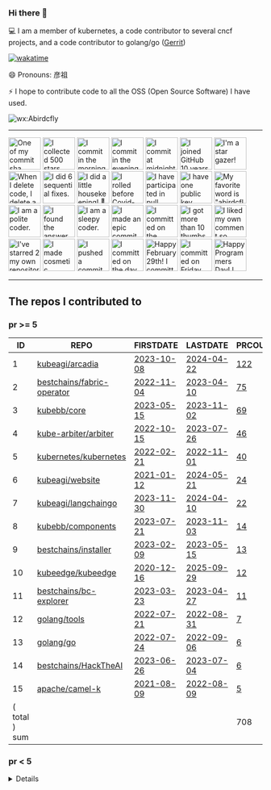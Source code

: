 <!--
**Abirdcfly/Abirdcfly** is a ✨ _special_ ✨ repository because its `README.md` (this file) appears on your GitHub profile.

Here are some ideas to get you started:

- 🔭 I’m currently working on ...
- 🌱 I’m currently learning ...
- 👯 I’m looking to collaborate on ...
- 🤔 I’m looking for help with ...
- 💬 Ask me about ...
- 📫 How to reach me: ...
- 😄 Pronouns: ...
- ⚡ Fun fact: ...
-->
### Hi there 👋

💻 I am a member of kubernetes, a code contributor to several cncf projects, and a code contributor to golang/go ([Gerrit](https://go-review.googlesource.com/dashboard/56538))

[![wakatime](https://wakatime.com/badge/user/6730e81c-ff31-4e87-acd9-9bd97b533dc1.svg)](https://wakatime.com/badge/user/6730e81c-ff31-4e87-acd9-9bd97b533dc1.svg)


😄 Pronouns: 彦祖

⚡ I hope to contribute code to all the OSS (Open Source Software) I have used.

![wx:Abirdcfly](https://github.com/Abirdcfly/Abirdcfly/assets/5100555/7e625ee5-9797-4e94-8b72-d6e0c6342a15)


---

<!-- my-badges start -->
<a href="my-badges/ab-commit.md"><img src="https://my-badges.github.io/my-badges/ab-commit.png" alt="One of my commit sha starts with &quot;ab&quot;." title="One of my commit sha starts with &quot;ab&quot;." width="64"></a>
<a href="my-badges/stars-500.md"><img src="https://my-badges.github.io/my-badges/stars-500.png" alt="I collected 500 stars." title="I collected 500 stars." width="64"></a>
<a href="my-badges/morning-commits.md"><img src="https://my-badges.github.io/my-badges/morning-commits.png" alt="I commit in the morning." title="I commit in the morning." width="64"></a>
<a href="my-badges/evening-commits.md"><img src="https://my-badges.github.io/my-badges/evening-commits.png" alt="I commit in the evening." title="I commit in the evening." width="64"></a>
<a href="my-badges/midnight-commits.md"><img src="https://my-badges.github.io/my-badges/midnight-commits.png" alt="I commit at midnight." title="I commit at midnight." width="64"></a>
<a href="my-badges/github-anniversary-10.md"><img src="https://my-badges.github.io/my-badges/github-anniversary-10.png" alt="I joined GitHub 10 years ago." title="I joined GitHub 10 years ago." width="64"></a>
<a href="my-badges/star-gazer.md"><img src="https://my-badges.github.io/my-badges/star-gazer.png" alt="I&apos;m a star gazer!" title="I&apos;m a star gazer!" width="64"></a>
<a href="my-badges/mass-delete-commit-10k.md"><img src="https://my-badges.github.io/my-badges/mass-delete-commit-10k.png" alt="When I delete code, I delete a lot." title="When I delete code, I delete a lot." width="64"></a>
<a href="my-badges/fix-6.md"><img src="https://my-badges.github.io/my-badges/fix-6.png" alt="I did 6 sequential fixes." title="I did 6 sequential fixes." width="64"></a>
<a href="my-badges/chore-commit.md"><img src="https://my-badges.github.io/my-badges/chore-commit.png" alt="I did a little housekeeping! 🧹" title="I did a little housekeeping! 🧹" width="64"></a>
<a href="my-badges/covid-19.md"><img src="https://my-badges.github.io/my-badges/covid-19.png" alt="I rolled before Covid-19: Survivor of the Great TP Shortage" title="I rolled before Covid-19: Survivor of the Great TP Shortage" width="64"></a>
<a href="my-badges/pr-collaboration-20.md"><img src="https://my-badges.github.io/my-badges/pr-collaboration-20.png" alt="I have participated in pull requests with 20 or more people" title="I have participated in pull requests with 20 or more people" width="64"></a>
<a href="my-badges/public-keys-1.md"><img src="https://my-badges.github.io/my-badges/public-keys-1.png" alt="I have one public key" title="I have one public key" width="64"></a>
<a href="my-badges/favorite-word.md"><img src="https://my-badges.github.io/my-badges/favorite-word.png" alt="My favorite word is &quot;abirdcfly&quot;." title="My favorite word is &quot;abirdcfly&quot;." width="64"></a>
<a href="my-badges/polite-coder.md"><img src="https://my-badges.github.io/my-badges/polite-coder.png" alt="I am a polite coder." title="I am a polite coder." width="64"></a>
<a href="my-badges/the-ultimate-question.md"><img src="https://my-badges.github.io/my-badges/the-ultimate-question.png" alt="I found the answer to the ultimate question of life, the universe, and everything!" title="I found the answer to the ultimate question of life, the universe, and everything!" width="64"></a>
<a href="my-badges/sleepy-coder.md"><img src="https://my-badges.github.io/my-badges/sleepy-coder.png" alt="I am a sleepy coder." title="I am a sleepy coder." width="64"></a>
<a href="my-badges/epic-commit.md"><img src="https://my-badges.github.io/my-badges/epic-commit.png" alt="I made an epic commit with a message over 500 chars." title="I made an epic commit with a message over 500 chars." width="64"></a>
<a href="my-badges/spooky-commit.md"><img src="https://my-badges.github.io/my-badges/spooky-commit.png" alt="I committed on the Halloween! Boo!" title="I committed on the Halloween! Boo!" width="64"></a>
<a href="my-badges/thumbs-up-10.md"><img src="https://my-badges.github.io/my-badges/thumbs-up-10.png" alt="I got more than 10 thumbs up." title="I got more than 10 thumbs up." width="64"></a>
<a href="my-badges/self-upvote.md"><img src="https://my-badges.github.io/my-badges/self-upvote.png" alt="I liked my own comment so much that I upvoted it." title="I liked my own comment so much that I upvoted it." width="64"></a>
<a href="my-badges/self-star.md"><img src="https://my-badges.github.io/my-badges/self-star.png" alt="I&apos;ve starred 2 my own repositories." title="I&apos;ve starred 2 my own repositories." width="64"></a>
<a href="my-badges/cosmetic-commit.md"><img src="https://my-badges.github.io/my-badges/cosmetic-commit.png" alt="I made cosmetic commit." title="I made cosmetic commit." width="64"></a>
<a href="my-badges/dead-commit.md"><img src="https://my-badges.github.io/my-badges/dead-commit.png" alt="I pushed a commit with &quot;dead&quot; once." title="I pushed a commit with &quot;dead&quot; once." width="64"></a>
<a href="my-badges/delorean.md"><img src="https://my-badges.github.io/my-badges/delorean.png" alt="I committed on the day Doctor Emmett Brown invented the flux capacitor!" title="I committed on the day Doctor Emmett Brown invented the flux capacitor!" width="64"></a>
<a href="my-badges/leap-day.md"><img src="https://my-badges.github.io/my-badges/leap-day.png" alt="Happy February 29th! I committed on a Leap Day!" title="Happy February 29th! I committed on a Leap Day!" width="64"></a>
<a href="my-badges/friday-13.md"><img src="https://my-badges.github.io/my-badges/friday-13.png" alt="I committed on Friday the 13th, One… By One…" title="I committed on Friday the 13th, One… By One…" width="64"></a>
<a href="my-badges/programmers-day.md"><img src="https://my-badges.github.io/my-badges/programmers-day.png" alt="Happy Programmers Day! I committed on a 256 Day of Year!" title="Happy Programmers Day! I committed on a 256 Day of Year!" width="64"></a>
<!-- my-badges end -->

---

<!--START_SECTION:my_github-->
## The repos I contributed to


### pr >= 5

|      ID       |                                    REPO                                     |                                 FIRSTDATE                                 |                               LASTDATE                               |                                        PRCOUNT                                         |
|---------------|-----------------------------------------------------------------------------|---------------------------------------------------------------------------|----------------------------------------------------------------------|----------------------------------------------------------------------------------------|
|             1 | [kubeagi/arcadia](https://github.com/kubeagi/arcadia)                       | [2023-10-08](https://github.com/kubeagi/arcadia/pull/102)                 | [2024-04-22](https://github.com/kubeagi/arcadia/pull/1018)           | [122](https://github.com/kubeagi/arcadia/pulls?q=is%3Apr+author%3AAbirdcfly)           |
|             2 | [bestchains/fabric-operator](https://github.com/bestchains/fabric-operator) | [2022-11-04](https://github.com/hyperledger-labs/fabric-operator/pull/68) | [2023-04-10](https://github.com/bestchains/fabric-operator/pull/236) | [75](https://github.com/bestchains/fabric-operator/pulls?q=is%3Apr+author%3AAbirdcfly) |
|             3 | [kubebb/core](https://github.com/kubebb/core)                               | [2023-05-15](https://github.com/kubebb/core/pull/2)                       | [2023-11-02](https://github.com/kubebb/core/pull/392)                | [69](https://github.com/kubebb/core/pulls?q=is%3Apr+author%3AAbirdcfly)                |
|             4 | [kube-arbiter/arbiter](https://github.com/kube-arbiter/arbiter)             | [2022-10-15](https://github.com/kube-arbiter/arbiter/pull/6)              | [2023-07-26](https://github.com/kube-arbiter/arbiter/pull/160)       | [46](https://github.com/kube-arbiter/arbiter/pulls?q=is%3Apr+author%3AAbirdcfly)       |
|             5 | [kubernetes/kubernetes](https://github.com/kubernetes/kubernetes)           | [2022-02-21](https://github.com/kubernetes/kubernetes/pull/108239)        | [2022-11-01](https://github.com/kubernetes/kubernetes/pull/113505)   | [40](https://github.com/kubernetes/kubernetes/pulls?q=is%3Apr+author%3AAbirdcfly)      |
|             6 | [kubeagi/website](https://github.com/kubeagi/website)                       | [2021-01-12](https://github.com/kubernetes/website/pull/26060)            | [2024-05-21](https://github.com/kubeagi/website/pull/17)             | [24](https://github.com/kubeagi/website/pulls?q=is%3Apr+author%3AAbirdcfly)            |
|             7 | [kubeagi/langchaingo](https://github.com/kubeagi/langchaingo)               | [2023-11-30](https://github.com/tmc/langchaingo/pull/377)                 | [2024-04-10](https://github.com/kubeagi/langchaingo/pull/12)         | [22](https://github.com/kubeagi/langchaingo/pulls?q=is%3Apr+author%3AAbirdcfly)        |
|             8 | [kubebb/components](https://github.com/kubebb/components)                   | [2023-07-21](https://github.com/kubebb/components/pull/64)                | [2023-11-03](https://github.com/kubebb/components/pull/151)          | [14](https://github.com/kubebb/components/pulls?q=is%3Apr+author%3AAbirdcfly)          |
|             9 | [bestchains/installer](https://github.com/bestchains/installer)             | [2023-02-09](https://github.com/bestchains/installer/pull/12)             | [2023-05-15](https://github.com/bestchains/installer/pull/74)        | [13](https://github.com/bestchains/installer/pulls?q=is%3Apr+author%3AAbirdcfly)       |
|            10 | [kubeedge/kubeedge](https://github.com/kubeedge/kubeedge)                   | [2020-12-16](https://github.com/kubeedge/kubeedge/pull/2437)              | [2025-09-29](https://github.com/kubeedge/kubeedge/pull/6474)         | [12](https://github.com/kubeedge/kubeedge/pulls?q=is%3Apr+author%3AAbirdcfly)          |
|            11 | [bestchains/bc-explorer](https://github.com/bestchains/bc-explorer)         | [2023-03-23](https://github.com/bestchains/bc-explorer/pull/16)           | [2023-04-27](https://github.com/bestchains/bc-explorer/pull/47)      | [11](https://github.com/bestchains/bc-explorer/pulls?q=is%3Apr+author%3AAbirdcfly)     |
|            12 | [golang/tools](https://github.com/golang/tools)                             | [2022-07-21](https://github.com/golang/tools/pull/388)                    | [2022-08-31](https://github.com/golang/tools/pull/394)               | [7](https://github.com/golang/tools/pulls?q=is%3Apr+author%3AAbirdcfly)                |
|            13 | [golang/go](https://github.com/golang/go)                                   | [2022-07-24](https://github.com/golang/go/pull/54026)                     | [2022-09-06](https://github.com/golang/go/pull/54888)                | [6](https://github.com/golang/go/pulls?q=is%3Apr+author%3AAbirdcfly)                   |
|            14 | [bestchains/HackTheAI](https://github.com/bestchains/HackTheAI)             | [2023-06-26](https://github.com/bestchains/HackTheAI/pull/23)             | [2023-07-04](https://github.com/bestchains/HackTheAI/pull/41)        | [6](https://github.com/bestchains/HackTheAI/pulls?q=is%3Apr+author%3AAbirdcfly)        |
|            15 | [apache/camel-k](https://github.com/apache/camel-k)                         | [2021-08-09](https://github.com/apache/camel-k/pull/2559)                 | [2022-08-09](https://github.com/apache/camel-k/pull/3526)            | [5](https://github.com/apache/camel-k/pulls?q=is%3Apr+author%3AAbirdcfly)              |
| ( total ) sum |                                                                             |                                                                           |                                                                      |                                                                                    708 |



### pr < 5


<details>

|      ID      |                                                        REPO                                                         |                                        FIRSTDATE                                         |                                         LASTDATE                                         |                                                  PRCOUNT                                                  |
|--------------|---------------------------------------------------------------------------------------------------------------------|------------------------------------------------------------------------------------------|------------------------------------------------------------------------------------------|-----------------------------------------------------------------------------------------------------------|
|           16 | [ignite/cli](https://github.com/ignite/cli)                                                                         | [2022-08-21](https://github.com/cli/cli/pull/6112)                                       | [2023-04-25](https://github.com/ignite/cli/pull/3487)                                    | [4](https://github.com/ignite/cli/pulls?q=is%3Apr+author%3AAbirdcfly)                                     |
|           17 | [ray-project/kuberay](https://github.com/ray-project/kuberay)                                                       | [2024-09-26](https://github.com/ray-project/kuberay/pull/2399)                           | [2025-01-22](https://github.com/ray-project/kuberay/pull/2802)                           | [4](https://github.com/ray-project/kuberay/pulls?q=is%3Apr+author%3AAbirdcfly)                            |
|           18 | [etcd-io/etcd](https://github.com/etcd-io/etcd)                                                                     | [2021-09-17](https://github.com/etcd-io/etcd/pull/13356)                                 | [2022-08-30](https://github.com/etcd-io/etcd/pull/14405)                                 | [4](https://github.com/etcd-io/etcd/pulls?q=is%3Apr+author%3AAbirdcfly)                                   |
|           19 | [onsi/ginkgo](https://github.com/onsi/ginkgo)                                                                       | [2022-08-30](https://github.com/onsi/ginkgo/pull/1028)                                   | [2022-09-19](https://github.com/onsi/ginkgo/pull/1040)                                   | [4](https://github.com/onsi/ginkgo/pulls?q=is%3Apr+author%3AAbirdcfly)                                    |
|           20 | [kubernetes-retired/hierarchical-namespaces](https://github.com/kubernetes-retired/hierarchical-namespaces)         | [2021-08-16](https://github.com/kubernetes-retired/hierarchical-namespaces/pull/69)      | [2021-08-17](https://github.com/kubernetes-retired/hierarchical-namespaces/pull/72)      | [4](https://github.com/kubernetes-retired/hierarchical-namespaces/pulls?q=is%3Apr+author%3AAbirdcfly)     |
|           21 | [kubernetes-sigs/kueue](https://github.com/kubernetes-sigs/kueue)                                                   | [2025-01-16](https://github.com/kubernetes-sigs/kueue/pull/3980)                         | [2025-01-22](https://github.com/kubernetes-sigs/kueue/pull/4036)                         | [4](https://github.com/kubernetes-sigs/kueue/pulls?q=is%3Apr+author%3AAbirdcfly)                          |
|           22 | [istio/istio](https://github.com/istio/istio)                                                                       | [2022-08-30](https://github.com/istio/istio/pull/40706)                                  | [2023-08-09](https://github.com/istio/istio/pull/46406)                                  | [3](https://github.com/istio/istio/pulls?q=is%3Apr+author%3AAbirdcfly)                                    |
|           23 | [vllm-project/vllm](https://github.com/vllm-project/vllm)                                                           | [2025-05-29](https://github.com/vllm-project/vllm/pull/18878)                            | [2025-07-30](https://github.com/vllm-project/vllm/pull/21925)                            | [3](https://github.com/vllm-project/vllm/pulls?q=is%3Apr+author%3AAbirdcfly)                              |
|           24 | [golangci/golangci-lint](https://github.com/golangci/golangci-lint)                                                 | [2022-09-05](https://github.com/golangci/golangci-lint/pull/3192)                        | [2023-09-25](https://github.com/golangci/golangci-lint/pull/4104)                        | [3](https://github.com/golangci/golangci-lint/pulls?q=is%3Apr+author%3AAbirdcfly)                         |
|           25 | [ethereum/go-ethereum](https://github.com/ethereum/go-ethereum)                                                     | [2022-07-21](https://github.com/ethereum/go-ethereum/pull/25365)                         | [2024-04-15](https://github.com/ethereum/go-ethereum/pull/29531)                         | [3](https://github.com/ethereum/go-ethereum/pulls?q=is%3Apr+author%3AAbirdcfly)                           |
|           26 | [bestchains/bc-cli](https://github.com/bestchains/bc-cli)                                                           | [2023-05-05](https://github.com/bestchains/bc-cli/pull/15)                               | [2023-06-25](https://github.com/bestchains/bc-cli/pull/48)                               | [3](https://github.com/bestchains/bc-cli/pulls?q=is%3Apr+author%3AAbirdcfly)                              |
|           27 | [kubernetes/test-infra](https://github.com/kubernetes/test-infra)                                                   | [2022-04-22](https://github.com/kubernetes/test-infra/pull/26065)                        | [2022-08-05](https://github.com/kubernetes/test-infra/pull/27050)                        | [3](https://github.com/kubernetes/test-infra/pulls?q=is%3Apr+author%3AAbirdcfly)                          |
|           28 | [kubeedge/edgemesh](https://github.com/kubeedge/edgemesh)                                                           | [2025-10-10](https://github.com/kubeedge/edgemesh/pull/579)                              | [2025-10-11](https://github.com/kubeedge/edgemesh/pull/580)                              | [3](https://github.com/kubeedge/edgemesh/pulls?q=is%3Apr+author%3AAbirdcfly)                              |
|           29 | [kube-arbiter/arbiter-plugins](https://github.com/kube-arbiter/arbiter-plugins)                                     | [2022-10-20](https://github.com/kube-arbiter/arbiter-plugins/pull/5)                     | [2022-10-21](https://github.com/kube-arbiter/arbiter-plugins/pull/20)                    | [3](https://github.com/kube-arbiter/arbiter-plugins/pulls?q=is%3Apr+author%3AAbirdcfly)                   |
|           30 | [hyperledger/fabric](https://github.com/hyperledger/fabric)                                                         | [2022-08-08](https://github.com/hyperledger/fabric/pull/3574)                            | [2022-11-15](https://github.com/hyperledger/fabric/pull/3785)                            | [3](https://github.com/hyperledger/fabric/pulls?q=is%3Apr+author%3AAbirdcfly)                             |
|           31 | [tektoncd/operator](https://github.com/tektoncd/operator)                                                           | [2021-09-16](https://github.com/knative/operator/pull/781)                               | [2023-02-21](https://github.com/tektoncd/operator/pull/1336)                             | [2](https://github.com/tektoncd/operator/pulls?q=is%3Apr+author%3AAbirdcfly)                              |
|           32 | [LMCache/LMCache](https://github.com/LMCache/LMCache)                                                               | [2025-07-10](https://github.com/LMCache/LMCache/pull/1011)                               | [2025-07-20](https://github.com/LMCache/LMCache/pull/1104)                               | [2](https://github.com/LMCache/LMCache/pulls?q=is%3Apr+author%3AAbirdcfly)                                |
|           33 | [bfenetworks/bfe](https://github.com/bfenetworks/bfe)                                                               | [2022-08-10](https://github.com/bfenetworks/bfe/pull/1068)                               | [2022-08-15](https://github.com/bfenetworks/bfe/pull/1069)                               | [2](https://github.com/bfenetworks/bfe/pulls?q=is%3Apr+author%3AAbirdcfly)                                |
|           34 | [rook/rook](https://github.com/rook/rook)                                                                           | [2022-07-21](https://github.com/rook/rook/pull/10618)                                    | [2022-08-30](https://github.com/rook/rook/pull/10827)                                    | [2](https://github.com/rook/rook/pulls?q=is%3Apr+author%3AAbirdcfly)                                      |
|           35 | [golang/exp](https://github.com/golang/exp)                                                                         | [2022-07-21](https://github.com/golang/exp/pull/41)                                      | [2022-07-21](https://github.com/golang/exp/pull/41)                                      | [2](https://github.com/golang/exp/pulls?q=is%3Apr+author%3AAbirdcfly)                                     |
|           36 | [aws/amazon-ecs-agent](https://github.com/aws/amazon-ecs-agent)                                                     | [2022-08-10](https://github.com/aws/amazon-ecs-agent/pull/3334)                          | [2022-08-31](https://github.com/aws/amazon-ecs-agent/pull/3372)                          | [2](https://github.com/aws/amazon-ecs-agent/pulls?q=is%3Apr+author%3AAbirdcfly)                           |
|           37 | [golang/crypto](https://github.com/golang/crypto)                                                                   | [2022-07-21](https://github.com/golang/crypto/pull/226)                                  | [2022-07-21](https://github.com/golang/crypto/pull/226)                                  | [2](https://github.com/golang/crypto/pulls?q=is%3Apr+author%3AAbirdcfly)                                  |
|           38 | [istio/community](https://github.com/istio/community)                                                               | [2022-04-01](https://github.com/kubernetes/community/pull/6583)                          | [2023-08-10](https://github.com/istio/community/pull/1175)                               | [2](https://github.com/istio/community/pulls?q=is%3Apr+author%3AAbirdcfly)                                |
|           39 | [kyma-project/kyma](https://github.com/kyma-project/kyma)                                                           | [2022-08-09](https://github.com/kyma-project/kyma/pull/15061)                            | [2022-10-05](https://github.com/kyma-project/kyma/pull/15714)                            | [2](https://github.com/kyma-project/kyma/pulls?q=is%3Apr+author%3AAbirdcfly)                              |
|           40 | [ericzhang-cn/kindle-open-books](https://github.com/ericzhang-cn/kindle-open-books)                                 | [2014-09-03](https://github.com/ericzhang-cn/kindle-open-books/pull/14)                  | [2014-09-03](https://github.com/ericzhang-cn/kindle-open-books/pull/14)                  | [2](https://github.com/ericzhang-cn/kindle-open-books/pulls?q=is%3Apr+author%3AAbirdcfly)                 |
|           41 | [argoproj/argo-cd](https://github.com/argoproj/argo-cd)                                                             | [2022-08-30](https://github.com/argoproj/argo-cd/pull/10479)                             | [2023-06-02](https://github.com/argoproj/argo-cd/pull/13887)                             | [2](https://github.com/argoproj/argo-cd/pulls?q=is%3Apr+author%3AAbirdcfly)                               |
|           42 | [bestchains/bc-saas](https://github.com/bestchains/bc-saas)                                                         | [2023-04-23](https://github.com/bestchains/bc-saas/pull/12)                              | [2023-04-24](https://github.com/bestchains/bc-saas/pull/17)                              | [2](https://github.com/bestchains/bc-saas/pulls?q=is%3Apr+author%3AAbirdcfly)                             |
|           43 | [tektoncd/pipeline](https://github.com/tektoncd/pipeline)                                                           | [2022-08-10](https://github.com/banzaicloud/pipeline/pull/3627)                          | [2023-02-13](https://github.com/tektoncd/pipeline/pull/6151)                             | [2](https://github.com/tektoncd/pipeline/pulls?q=is%3Apr+author%3AAbirdcfly)                              |
|           44 | [coredns/coredns](https://github.com/coredns/coredns)                                                               | [2022-07-21](https://github.com/coredns/coredns/pull/5529)                               | [2022-08-30](https://github.com/coredns/coredns/pull/5592)                               | [2](https://github.com/coredns/coredns/pulls?q=is%3Apr+author%3AAbirdcfly)                                |
|           45 | [tinode/chat](https://github.com/tinode/chat)                                                                       | [2022-08-08](https://github.com/tinode/chat/pull/781)                                    | [2022-08-08](https://github.com/tinode/chat/pull/781)                                    | [2](https://github.com/tinode/chat/pulls?q=is%3Apr+author%3AAbirdcfly)                                    |
|           46 | [prometheus/prometheus](https://github.com/prometheus/prometheus)                                                   | [2022-07-20](https://github.com/prometheus/prometheus/pull/11040)                        | [2022-08-27](https://github.com/prometheus/prometheus/pull/11225)                        | [2](https://github.com/prometheus/prometheus/pulls?q=is%3Apr+author%3AAbirdcfly)                          |
|           47 | [containerd/containerd](https://github.com/containerd/containerd)                                                   | [2022-08-29](https://github.com/containerd/containerd/pull/7338)                         | [2022-08-29](https://github.com/containerd/containerd/pull/7338)                         | [1](https://github.com/containerd/containerd/pulls?q=is%3Apr+author%3AAbirdcfly)                          |
|           48 | [devfeel/dotweb](https://github.com/devfeel/dotweb)                                                                 | [2022-08-10](https://github.com/devfeel/dotweb/pull/248)                                 | [2022-08-10](https://github.com/devfeel/dotweb/pull/248)                                 | [1](https://github.com/devfeel/dotweb/pulls?q=is%3Apr+author%3AAbirdcfly)                                 |
|           49 | [ent/ent](https://github.com/ent/ent)                                                                               | [2022-08-30](https://github.com/ent/ent/pull/2892)                                       | [2022-08-30](https://github.com/ent/ent/pull/2892)                                       | [1](https://github.com/ent/ent/pulls?q=is%3Apr+author%3AAbirdcfly)                                        |
|           50 | [fluent/fluent-operator](https://github.com/fluent/fluent-operator)                                                 | [2025-10-14](https://github.com/fluent/fluent-operator/pull/1726)                        | [2025-10-14](https://github.com/fluent/fluent-operator/pull/1726)                        | [1](https://github.com/fluent/fluent-operator/pulls?q=is%3Apr+author%3AAbirdcfly)                         |
|           51 | [matrixorigin/matrixone](https://github.com/matrixorigin/matrixone)                                                 | [2022-08-10](https://github.com/matrixorigin/matrixone/pull/4450)                        | [2022-08-10](https://github.com/matrixorigin/matrixone/pull/4450)                        | [1](https://github.com/matrixorigin/matrixone/pulls?q=is%3Apr+author%3AAbirdcfly)                         |
|           52 | [cossacklabs/acra](https://github.com/cossacklabs/acra)                                                             | [2022-08-10](https://github.com/cossacklabs/acra/pull/560)                               | [2022-08-10](https://github.com/cossacklabs/acra/pull/560)                               | [1](https://github.com/cossacklabs/acra/pulls?q=is%3Apr+author%3AAbirdcfly)                               |
|           53 | [SnellerInc/sneller](https://github.com/SnellerInc/sneller)                                                         | [2022-08-10](https://github.com/SnellerInc/sneller/pull/5)                               | [2022-08-10](https://github.com/SnellerInc/sneller/pull/5)                               | [1](https://github.com/SnellerInc/sneller/pulls?q=is%3Apr+author%3AAbirdcfly)                             |
|           54 | [upspin/upspin](https://github.com/upspin/upspin)                                                                   | [2022-08-09](https://github.com/upspin/upspin/pull/643)                                  | [2022-08-09](https://github.com/upspin/upspin/pull/643)                                  | [1](https://github.com/upspin/upspin/pulls?q=is%3Apr+author%3AAbirdcfly)                                  |
|           55 | [k3s-io/k3s](https://github.com/k3s-io/k3s)                                                                         | [2022-07-21](https://github.com/k3s-io/k3s/pull/5893)                                    | [2022-07-21](https://github.com/k3s-io/k3s/pull/5893)                                    | [1](https://github.com/k3s-io/k3s/pulls?q=is%3Apr+author%3AAbirdcfly)                                     |
|           56 | [mgechev/revive](https://github.com/mgechev/revive)                                                                 | [2022-07-20](https://github.com/mgechev/revive/pull/711)                                 | [2022-07-20](https://github.com/mgechev/revive/pull/711)                                 | [1](https://github.com/mgechev/revive/pulls?q=is%3Apr+author%3AAbirdcfly)                                 |
|           57 | [alcideio/rbac-tool](https://github.com/alcideio/rbac-tool)                                                         | [2021-08-24](https://github.com/alcideio/rbac-tool/pull/35)                              | [2021-08-24](https://github.com/alcideio/rbac-tool/pull/35)                              | [1](https://github.com/alcideio/rbac-tool/pulls?q=is%3Apr+author%3AAbirdcfly)                             |
|           58 | [vllm-project/aibrix](https://github.com/vllm-project/aibrix)                                                       | [2025-02-28](https://github.com/vllm-project/aibrix/pull/763)                            | [2025-02-28](https://github.com/vllm-project/aibrix/pull/763)                            | [1](https://github.com/vllm-project/aibrix/pulls?q=is%3Apr+author%3AAbirdcfly)                            |
|           59 | [google/go-cloud](https://github.com/google/go-cloud)                                                               | [2022-07-21](https://github.com/google/go-cloud/pull/3147)                               | [2022-07-21](https://github.com/google/go-cloud/pull/3147)                               | [1](https://github.com/google/go-cloud/pulls?q=is%3Apr+author%3AAbirdcfly)                                |
|           60 | [spatial-go/geoos](https://github.com/spatial-go/geoos)                                                             | [2022-08-10](https://github.com/spatial-go/geoos/pull/86)                                | [2022-08-10](https://github.com/spatial-go/geoos/pull/86)                                | [1](https://github.com/spatial-go/geoos/pulls?q=is%3Apr+author%3AAbirdcfly)                               |
|           61 | [kubernetes/autoscaler](https://github.com/kubernetes/autoscaler)                                                   | [2022-08-05](https://github.com/kubernetes/autoscaler/pull/5074)                         | [2022-08-05](https://github.com/kubernetes/autoscaler/pull/5074)                         | [1](https://github.com/kubernetes/autoscaler/pulls?q=is%3Apr+author%3AAbirdcfly)                          |
|           62 | [kubernetes-sigs/contributor-playground](https://github.com/kubernetes-sigs/contributor-playground)                 | [2022-03-26](https://github.com/kubernetes-sigs/contributor-playground/pull/962)         | [2022-03-26](https://github.com/kubernetes-sigs/contributor-playground/pull/962)         | [1](https://github.com/kubernetes-sigs/contributor-playground/pulls?q=is%3Apr+author%3AAbirdcfly)         |
|           63 | [ray-project/ray](https://github.com/ray-project/ray)                                                               | [2024-04-19](https://github.com/ray-project/ray/pull/44865)                              | [2024-04-19](https://github.com/ray-project/ray/pull/44865)                              | [1](https://github.com/ray-project/ray/pulls?q=is%3Apr+author%3AAbirdcfly)                                |
|           64 | [cockroachdb/cockroach](https://github.com/cockroachdb/cockroach)                                                   | [2022-07-21](https://github.com/cockroachdb/cockroach/pull/84854)                        | [2022-07-21](https://github.com/cockroachdb/cockroach/pull/84854)                        | [1](https://github.com/cockroachdb/cockroach/pulls?q=is%3Apr+author%3AAbirdcfly)                          |
|           65 | [cue-lang/cue](https://github.com/cue-lang/cue)                                                                     | [2022-08-30](https://github.com/cue-lang/cue/pull/1895)                                  | [2022-08-30](https://github.com/cue-lang/cue/pull/1895)                                  | [1](https://github.com/cue-lang/cue/pulls?q=is%3Apr+author%3AAbirdcfly)                                   |
|           66 | [Consensys/quorum](https://github.com/Consensys/quorum)                                                             | [2022-08-10](https://github.com/Consensys/quorum/pull/1475)                              | [2022-08-10](https://github.com/Consensys/quorum/pull/1475)                              | [1](https://github.com/Consensys/quorum/pulls?q=is%3Apr+author%3AAbirdcfly)                               |
|           67 | [txn2/kubefwd](https://github.com/txn2/kubefwd)                                                                     | [2022-08-10](https://github.com/txn2/kubefwd/pull/237)                                   | [2022-08-10](https://github.com/txn2/kubefwd/pull/237)                                   | [1](https://github.com/txn2/kubefwd/pulls?q=is%3Apr+author%3AAbirdcfly)                                   |
|           68 | [ionorg/ion](https://github.com/ionorg/ion)                                                                         | [2022-08-10](https://github.com/ionorg/ion/pull/616)                                     | [2022-08-10](https://github.com/ionorg/ion/pull/616)                                     | [1](https://github.com/ionorg/ion/pulls?q=is%3Apr+author%3AAbirdcfly)                                     |
|           69 | [moby/moby](https://github.com/moby/moby)                                                                           | [2022-07-21](https://github.com/moby/moby/pull/43844)                                    | [2022-07-21](https://github.com/moby/moby/pull/43844)                                    | [1](https://github.com/moby/moby/pulls?q=is%3Apr+author%3AAbirdcfly)                                      |
|           70 | [knative/docs](https://github.com/knative/docs)                                                                     | [2021-08-02](https://github.com/knative/docs/pull/4091)                                  | [2021-08-02](https://github.com/knative/docs/pull/4091)                                  | [1](https://github.com/knative/docs/pulls?q=is%3Apr+author%3AAbirdcfly)                                   |
|           71 | [cosmos/sdk-tutorials](https://github.com/cosmos/sdk-tutorials)                                                     | [2023-04-19](https://github.com/cosmos/sdk-tutorials/pull/1373)                          | [2023-04-19](https://github.com/cosmos/sdk-tutorials/pull/1373)                          | [1](https://github.com/cosmos/sdk-tutorials/pulls?q=is%3Apr+author%3AAbirdcfly)                           |
|           72 | [lni/dragonboat](https://github.com/lni/dragonboat)                                                                 | [2022-08-09](https://github.com/lni/dragonboat/pull/248)                                 | [2022-08-09](https://github.com/lni/dragonboat/pull/248)                                 | [1](https://github.com/lni/dragonboat/pulls?q=is%3Apr+author%3AAbirdcfly)                                 |
|           73 | [mikefarah/yq](https://github.com/mikefarah/yq)                                                                     | [2022-08-30](https://github.com/mikefarah/yq/pull/1322)                                  | [2022-08-30](https://github.com/mikefarah/yq/pull/1322)                                  | [1](https://github.com/mikefarah/yq/pulls?q=is%3Apr+author%3AAbirdcfly)                                   |
|           74 | [vitessio/vitess](https://github.com/vitessio/vitess)                                                               | [2022-07-21](https://github.com/vitessio/vitess/pull/10771)                              | [2022-07-21](https://github.com/vitessio/vitess/pull/10771)                              | [1](https://github.com/vitessio/vitess/pulls?q=is%3Apr+author%3AAbirdcfly)                                |
|           75 | [open-policy-agent/opa](https://github.com/open-policy-agent/opa)                                                   | [2022-07-21](https://github.com/open-policy-agent/opa/pull/4919)                         | [2022-07-21](https://github.com/open-policy-agent/opa/pull/4919)                         | [1](https://github.com/open-policy-agent/opa/pulls?q=is%3Apr+author%3AAbirdcfly)                          |
|           76 | [spiffe/spire](https://github.com/spiffe/spire)                                                                     | [2022-08-30](https://github.com/spiffe/spire/pull/3377)                                  | [2022-08-30](https://github.com/spiffe/spire/pull/3377)                                  | [1](https://github.com/spiffe/spire/pulls?q=is%3Apr+author%3AAbirdcfly)                                   |
|           77 | [bazel-contrib/rules_go](https://github.com/bazel-contrib/rules_go)                                                 | [2022-08-10](https://github.com/bazel-contrib/rules_go/pull/3267)                        | [2022-08-10](https://github.com/bazel-contrib/rules_go/pull/3267)                        | [1](https://github.com/bazel-contrib/rules_go/pulls?q=is%3Apr+author%3AAbirdcfly)                         |
|           78 | [inbucket/inbucket](https://github.com/inbucket/inbucket)                                                           | [2022-08-10](https://github.com/inbucket/inbucket/pull/287)                              | [2022-08-10](https://github.com/inbucket/inbucket/pull/287)                              | [1](https://github.com/inbucket/inbucket/pulls?q=is%3Apr+author%3AAbirdcfly)                              |
|           79 | [vmware-tanzu/sonobuoy](https://github.com/vmware-tanzu/sonobuoy)                                                   | [2022-08-10](https://github.com/vmware-tanzu/sonobuoy/pull/1818)                         | [2022-08-10](https://github.com/vmware-tanzu/sonobuoy/pull/1818)                         | [1](https://github.com/vmware-tanzu/sonobuoy/pulls?q=is%3Apr+author%3AAbirdcfly)                          |
|           80 | [hashicorp/nomad](https://github.com/hashicorp/nomad)                                                               | [2022-08-08](https://github.com/hashicorp/nomad/pull/14045)                              | [2022-08-08](https://github.com/hashicorp/nomad/pull/14045)                              | [1](https://github.com/hashicorp/nomad/pulls?q=is%3Apr+author%3AAbirdcfly)                                |
|           81 | [lima-vm/lima](https://github.com/lima-vm/lima)                                                                     | [2022-03-29](https://github.com/lima-vm/lima/pull/766)                                   | [2022-03-29](https://github.com/lima-vm/lima/pull/766)                                   | [1](https://github.com/lima-vm/lima/pulls?q=is%3Apr+author%3AAbirdcfly)                                   |
|           82 | [hbprotoss/geekpdf](https://github.com/hbprotoss/geekpdf)                                                           | [2019-06-22](https://github.com/hbprotoss/geekpdf/pull/1)                                | [2019-06-22](https://github.com/hbprotoss/geekpdf/pull/1)                                | [1](https://github.com/hbprotoss/geekpdf/pulls?q=is%3Apr+author%3AAbirdcfly)                              |
|           83 | [pipe-cd/pipecd](https://github.com/pipe-cd/pipecd)                                                                 | [2022-08-09](https://github.com/pipe-cd/pipecd/pull/3844)                                | [2022-08-09](https://github.com/pipe-cd/pipecd/pull/3844)                                | [1](https://github.com/pipe-cd/pipecd/pulls?q=is%3Apr+author%3AAbirdcfly)                                 |
|           84 | [thanos-io/thanos](https://github.com/thanos-io/thanos)                                                             | [2022-08-30](https://github.com/thanos-io/thanos/pull/5660)                              | [2022-08-30](https://github.com/thanos-io/thanos/pull/5660)                              | [1](https://github.com/thanos-io/thanos/pulls?q=is%3Apr+author%3AAbirdcfly)                               |
|           85 | [Azure/aks-engine](https://github.com/Azure/aks-engine)                                                             | [2022-08-09](https://github.com/Azure/aks-engine/pull/4930)                              | [2022-08-09](https://github.com/Azure/aks-engine/pull/4930)                              | [1](https://github.com/Azure/aks-engine/pulls?q=is%3Apr+author%3AAbirdcfly)                               |
|           86 | [jesseduffield/lazygit](https://github.com/jesseduffield/lazygit)                                                   | [2022-08-30](https://github.com/jesseduffield/lazygit/pull/2143)                         | [2022-08-30](https://github.com/jesseduffield/lazygit/pull/2143)                         | [1](https://github.com/jesseduffield/lazygit/pulls?q=is%3Apr+author%3AAbirdcfly)                          |
|           87 | [aws/aws-sdk-go-v2](https://github.com/aws/aws-sdk-go-v2)                                                           | [2022-08-10](https://github.com/aws/aws-sdk-go-v2/pull/1796)                             | [2022-08-10](https://github.com/aws/aws-sdk-go-v2/pull/1796)                             | [1](https://github.com/aws/aws-sdk-go-v2/pulls?q=is%3Apr+author%3AAbirdcfly)                              |
|           88 | [ryboe/q](https://github.com/ryboe/q)                                                                               | [2022-08-10](https://github.com/ryboe/q/pull/115)                                        | [2022-08-10](https://github.com/ryboe/q/pull/115)                                        | [1](https://github.com/ryboe/q/pulls?q=is%3Apr+author%3AAbirdcfly)                                        |
|           89 | [denverdino/aliyungo](https://github.com/denverdino/aliyungo)                                                       | [2022-08-10](https://github.com/denverdino/aliyungo/pull/493)                            | [2022-08-10](https://github.com/denverdino/aliyungo/pull/493)                            | [1](https://github.com/denverdino/aliyungo/pulls?q=is%3Apr+author%3AAbirdcfly)                            |
|           90 | [kubermatic/kubermatic](https://github.com/kubermatic/kubermatic)                                                   | [2022-08-09](https://github.com/kubermatic/kubermatic/pull/10708)                        | [2022-08-09](https://github.com/kubermatic/kubermatic/pull/10708)                        | [1](https://github.com/kubermatic/kubermatic/pulls?q=is%3Apr+author%3AAbirdcfly)                          |
|           91 | [TykTechnologies/tyk](https://github.com/TykTechnologies/tyk)                                                       | [2022-08-05](https://github.com/TykTechnologies/tyk/pull/4219)                           | [2022-08-05](https://github.com/TykTechnologies/tyk/pull/4219)                           | [1](https://github.com/TykTechnologies/tyk/pulls?q=is%3Apr+author%3AAbirdcfly)                            |
|           92 | [zyedidia/micro](https://github.com/zyedidia/micro)                                                                 | [2022-07-21](https://github.com/zyedidia/micro/pull/2507)                                | [2022-07-21](https://github.com/zyedidia/micro/pull/2507)                                | [1](https://github.com/zyedidia/micro/pulls?q=is%3Apr+author%3AAbirdcfly)                                 |
|           93 | [vmware/vic](https://github.com/vmware/vic)                                                                         | [2022-08-10](https://github.com/vmware/vic/pull/8677)                                    | [2022-08-10](https://github.com/vmware/vic/pull/8677)                                    | [1](https://github.com/vmware/vic/pulls?q=is%3Apr+author%3AAbirdcfly)                                     |
|           94 | [letsencrypt/boulder](https://github.com/letsencrypt/boulder)                                                       | [2022-08-10](https://github.com/letsencrypt/boulder/pull/6283)                           | [2022-08-10](https://github.com/letsencrypt/boulder/pull/6283)                           | [1](https://github.com/letsencrypt/boulder/pulls?q=is%3Apr+author%3AAbirdcfly)                            |
|           95 | [piotrnar/gocoin](https://github.com/piotrnar/gocoin)                                                               | [2022-08-10](https://github.com/piotrnar/gocoin/pull/59)                                 | [2022-08-10](https://github.com/piotrnar/gocoin/pull/59)                                 | [1](https://github.com/piotrnar/gocoin/pulls?q=is%3Apr+author%3AAbirdcfly)                                |
|           96 | [pingcap/tidb-operator](https://github.com/pingcap/tidb-operator)                                                   | [2022-08-09](https://github.com/pingcap/tidb-operator/pull/4677)                         | [2022-08-09](https://github.com/pingcap/tidb-operator/pull/4677)                         | [1](https://github.com/pingcap/tidb-operator/pulls?q=is%3Apr+author%3AAbirdcfly)                          |
|           97 | [AliyunContainerService/pouch](https://github.com/AliyunContainerService/pouch)                                     | [2022-08-09](https://github.com/AliyunContainerService/pouch/pull/3041)                  | [2022-08-09](https://github.com/AliyunContainerService/pouch/pull/3041)                  | [1](https://github.com/AliyunContainerService/pouch/pulls?q=is%3Apr+author%3AAbirdcfly)                   |
|           98 | [go-yaml/yaml](https://github.com/go-yaml/yaml)                                                                     | [2022-07-16](https://github.com/go-yaml/yaml/pull/874)                                   | [2022-07-16](https://github.com/go-yaml/yaml/pull/874)                                   | [1](https://github.com/go-yaml/yaml/pulls?q=is%3Apr+author%3AAbirdcfly)                                   |
|           99 | [btcsuite/btcd](https://github.com/btcsuite/btcd)                                                                   | [2022-08-11](https://github.com/btcsuite/btcd/pull/1875)                                 | [2022-08-11](https://github.com/btcsuite/btcd/pull/1875)                                 | [1](https://github.com/btcsuite/btcd/pulls?q=is%3Apr+author%3AAbirdcfly)                                  |
|          100 | [kubernetes-retired/cluster-api-provider-nested](https://github.com/kubernetes-retired/cluster-api-provider-nested) | [2021-08-19](https://github.com/kubernetes-retired/cluster-api-provider-nested/pull/211) | [2021-08-19](https://github.com/kubernetes-retired/cluster-api-provider-nested/pull/211) | [1](https://github.com/kubernetes-retired/cluster-api-provider-nested/pulls?q=is%3Apr+author%3AAbirdcfly) |
|          101 | [GoogleContainerTools/kaniko](https://github.com/GoogleContainerTools/kaniko)                                       | [2022-08-30](https://github.com/GoogleContainerTools/kaniko/pull/2232)                   | [2022-08-30](https://github.com/GoogleContainerTools/kaniko/pull/2232)                   | [1](https://github.com/GoogleContainerTools/kaniko/pulls?q=is%3Apr+author%3AAbirdcfly)                    |
|          102 | [hyperledger/fabric-sdk-go](https://github.com/hyperledger/fabric-sdk-go)                                           | [2022-08-10](https://github.com/hyperledger/fabric-sdk-go/pull/245)                      | [2022-08-10](https://github.com/hyperledger/fabric-sdk-go/pull/245)                      | [1](https://github.com/hyperledger/fabric-sdk-go/pulls?q=is%3Apr+author%3AAbirdcfly)                      |
|          103 | [alexedwards/scs](https://github.com/alexedwards/scs)                                                               | [2022-08-10](https://github.com/alexedwards/scs/pull/147)                                | [2022-08-10](https://github.com/alexedwards/scs/pull/147)                                | [1](https://github.com/alexedwards/scs/pulls?q=is%3Apr+author%3AAbirdcfly)                                |
|          104 | [pufferpanel/pufferpanel](https://github.com/pufferpanel/pufferpanel)                                               | [2022-08-10](https://github.com/pufferpanel/pufferpanel/pull/1190)                       | [2022-08-10](https://github.com/pufferpanel/pufferpanel/pull/1190)                       | [1](https://github.com/pufferpanel/pufferpanel/pulls?q=is%3Apr+author%3AAbirdcfly)                        |
|          105 | [apache/beam](https://github.com/apache/beam)                                                                       | [2022-08-08](https://github.com/apache/beam/pull/22618)                                  | [2022-08-08](https://github.com/apache/beam/pull/22618)                                  | [1](https://github.com/apache/beam/pulls?q=is%3Apr+author%3AAbirdcfly)                                    |
|          106 | [bytedance/go-tagexpr](https://github.com/bytedance/go-tagexpr)                                                     | [2022-07-22](https://github.com/bytedance/go-tagexpr/pull/52)                            | [2022-07-22](https://github.com/bytedance/go-tagexpr/pull/52)                            | [1](https://github.com/bytedance/go-tagexpr/pulls?q=is%3Apr+author%3AAbirdcfly)                           |
|          107 | [kubernetes-retired/kubefed](https://github.com/kubernetes-retired/kubefed)                                         | [2020-09-14](https://github.com/kubernetes-retired/kubefed/pull/1279)                    | [2020-09-14](https://github.com/kubernetes-retired/kubefed/pull/1279)                    | [1](https://github.com/kubernetes-retired/kubefed/pulls?q=is%3Apr+author%3AAbirdcfly)                     |
|          108 | [dropbox/godropbox](https://github.com/dropbox/godropbox)                                                           | [2022-08-11](https://github.com/dropbox/godropbox/pull/254)                              | [2022-08-11](https://github.com/dropbox/godropbox/pull/254)                              | [1](https://github.com/dropbox/godropbox/pulls?q=is%3Apr+author%3AAbirdcfly)                              |
|          109 | [elastic/beats](https://github.com/elastic/beats)                                                                   | [2022-08-11](https://github.com/elastic/beats/pull/32659)                                | [2022-08-11](https://github.com/elastic/beats/pull/32659)                                | [1](https://github.com/elastic/beats/pulls?q=is%3Apr+author%3AAbirdcfly)                                  |
|          110 | [argoproj/argo-workflows](https://github.com/argoproj/argo-workflows)                                               | [2022-08-30](https://github.com/argoproj/argo-workflows/pull/9465)                       | [2022-08-30](https://github.com/argoproj/argo-workflows/pull/9465)                       | [1](https://github.com/argoproj/argo-workflows/pulls?q=is%3Apr+author%3AAbirdcfly)                        |
|          111 | [kubernetes/kops](https://github.com/kubernetes/kops)                                                               | [2022-07-21](https://github.com/kubernetes/kops/pull/14014)                              | [2022-07-21](https://github.com/kubernetes/kops/pull/14014)                              | [1](https://github.com/kubernetes/kops/pulls?q=is%3Apr+author%3AAbirdcfly)                                |
|          112 | [kubernetes-sigs/external-dns](https://github.com/kubernetes-sigs/external-dns)                                     | [2022-08-30](https://github.com/kubernetes-sigs/external-dns/pull/2986)                  | [2022-08-30](https://github.com/kubernetes-sigs/external-dns/pull/2986)                  | [1](https://github.com/kubernetes-sigs/external-dns/pulls?q=is%3Apr+author%3AAbirdcfly)                   |
|          113 | [goreleaser/goreleaser](https://github.com/goreleaser/goreleaser)                                                   | [2022-08-30](https://github.com/goreleaser/goreleaser/pull/3347)                         | [2022-08-30](https://github.com/goreleaser/goreleaser/pull/3347)                         | [1](https://github.com/goreleaser/goreleaser/pulls?q=is%3Apr+author%3AAbirdcfly)                          |
|          114 | [gorgonia/gorgonia](https://github.com/gorgonia/gorgonia)                                                           | [2022-08-09](https://github.com/gorgonia/gorgonia/pull/533)                              | [2022-08-09](https://github.com/gorgonia/gorgonia/pull/533)                              | [1](https://github.com/gorgonia/gorgonia/pulls?q=is%3Apr+author%3AAbirdcfly)                              |
|          115 | [oci-helm-example/just-test](https://github.com/oci-helm-example/just-test)                                         | [2023-11-30](https://github.com/oci-helm-example/just-test/pull/4)                       | [2023-11-30](https://github.com/oci-helm-example/just-test/pull/4)                       | [1](https://github.com/oci-helm-example/just-test/pulls?q=is%3Apr+author%3AAbirdcfly)                     |
|          116 | [helm/helm](https://github.com/helm/helm)                                                                           | [2023-07-13](https://github.com/helm/helm/pull/12202)                                    | [2023-07-13](https://github.com/helm/helm/pull/12202)                                    | [1](https://github.com/helm/helm/pulls?q=is%3Apr+author%3AAbirdcfly)                                      |
|          117 | [moby/libnetwork](https://github.com/moby/libnetwork)                                                               | [2022-08-05](https://github.com/moby/libnetwork/pull/2666)                               | [2022-08-05](https://github.com/moby/libnetwork/pull/2666)                               | [1](https://github.com/moby/libnetwork/pulls?q=is%3Apr+author%3AAbirdcfly)                                |
|          118 | [kubernetes/ingress-nginx](https://github.com/kubernetes/ingress-nginx)                                             | [2022-08-30](https://github.com/kubernetes/ingress-nginx/pull/8995)                      | [2022-08-30](https://github.com/kubernetes/ingress-nginx/pull/8995)                      | [1](https://github.com/kubernetes/ingress-nginx/pulls?q=is%3Apr+author%3AAbirdcfly)                       |
|          119 | [lucagrulla/cw](https://github.com/lucagrulla/cw)                                                                   | [2022-08-10](https://github.com/lucagrulla/cw/pull/242)                                  | [2022-08-10](https://github.com/lucagrulla/cw/pull/242)                                  | [1](https://github.com/lucagrulla/cw/pulls?q=is%3Apr+author%3AAbirdcfly)                                  |
|          120 | [duke-git/lancet](https://github.com/duke-git/lancet)                                                               | [2022-08-10](https://github.com/duke-git/lancet/pull/54)                                 | [2022-08-10](https://github.com/duke-git/lancet/pull/54)                                 | [1](https://github.com/duke-git/lancet/pulls?q=is%3Apr+author%3AAbirdcfly)                                |
|          121 | [upper/db](https://github.com/upper/db)                                                                             | [2022-08-10](https://github.com/upper/db/pull/674)                                       | [2022-08-10](https://github.com/upper/db/pull/674)                                       | [1](https://github.com/upper/db/pulls?q=is%3Apr+author%3AAbirdcfly)                                       |
|          122 | [metal3-io/baremetal-operator](https://github.com/metal3-io/baremetal-operator)                                     | [2022-08-05](https://github.com/metal3-io/baremetal-operator/pull/1156)                  | [2022-08-05](https://github.com/metal3-io/baremetal-operator/pull/1156)                  | [1](https://github.com/metal3-io/baremetal-operator/pulls?q=is%3Apr+author%3AAbirdcfly)                   |
|          123 | [containerd/cgroups](https://github.com/containerd/cgroups)                                                         | [2022-06-10](https://github.com/containerd/cgroups/pull/236)                             | [2022-06-10](https://github.com/containerd/cgroups/pull/236)                             | [1](https://github.com/containerd/cgroups/pulls?q=is%3Apr+author%3AAbirdcfly)                             |
|          124 | [cncf/k8s-conformance](https://github.com/cncf/k8s-conformance)                                                     | [2023-01-30](https://github.com/cncf/k8s-conformance/pull/2423)                          | [2023-01-30](https://github.com/cncf/k8s-conformance/pull/2423)                          | [1](https://github.com/cncf/k8s-conformance/pulls?q=is%3Apr+author%3AAbirdcfly)                           |
|          125 | [qri-io/qri](https://github.com/qri-io/qri)                                                                         | [2022-08-10](https://github.com/qri-io/qri/pull/2003)                                    | [2022-08-10](https://github.com/qri-io/qri/pull/2003)                                    | [1](https://github.com/qri-io/qri/pulls?q=is%3Apr+author%3AAbirdcfly)                                     |
|          126 | [metaverse/truss](https://github.com/metaverse/truss)                                                               | [2022-08-10](https://github.com/metaverse/truss/pull/348)                                | [2022-08-10](https://github.com/metaverse/truss/pull/348)                                | [1](https://github.com/metaverse/truss/pulls?q=is%3Apr+author%3AAbirdcfly)                                |
|          127 | [cert-manager/cert-manager](https://github.com/cert-manager/cert-manager)                                           | [2022-08-30](https://github.com/cert-manager/cert-manager/pull/5413)                     | [2022-08-30](https://github.com/cert-manager/cert-manager/pull/5413)                     | [1](https://github.com/cert-manager/cert-manager/pulls?q=is%3Apr+author%3AAbirdcfly)                      |
|          128 | [kubernetes-sigs/descheduler](https://github.com/kubernetes-sigs/descheduler)                                       | [2023-08-09](https://github.com/kubernetes-sigs/descheduler/pull/1215)                   | [2023-08-09](https://github.com/kubernetes-sigs/descheduler/pull/1215)                   | [1](https://github.com/kubernetes-sigs/descheduler/pulls?q=is%3Apr+author%3AAbirdcfly)                    |
|          129 | [kubernetes/minikube](https://github.com/kubernetes/minikube)                                                       | [2022-08-30](https://github.com/kubernetes/minikube/pull/14882)                          | [2022-08-30](https://github.com/kubernetes/minikube/pull/14882)                          | [1](https://github.com/kubernetes/minikube/pulls?q=is%3Apr+author%3AAbirdcfly)                            |
|          130 | [wxbool/video-srt-windows](https://github.com/wxbool/video-srt-windows)                                             | [2022-08-10](https://github.com/wxbool/video-srt-windows/pull/51)                        | [2022-08-10](https://github.com/wxbool/video-srt-windows/pull/51)                        | [1](https://github.com/wxbool/video-srt-windows/pulls?q=is%3Apr+author%3AAbirdcfly)                       |
|          131 | [scipipe/scipipe](https://github.com/scipipe/scipipe)                                                               | [2022-08-10](https://github.com/scipipe/scipipe/pull/150)                                | [2022-08-10](https://github.com/scipipe/scipipe/pull/150)                                | [1](https://github.com/scipipe/scipipe/pulls?q=is%3Apr+author%3AAbirdcfly)                                |
|          132 | [hwholiday/learning_tools](https://github.com/hwholiday/learning_tools)                                             | [2022-08-10](https://github.com/hwholiday/learning_tools/pull/12)                        | [2022-08-10](https://github.com/hwholiday/learning_tools/pull/12)                        | [1](https://github.com/hwholiday/learning_tools/pulls?q=is%3Apr+author%3AAbirdcfly)                       |
|          133 | [gonum/gonum](https://github.com/gonum/gonum)                                                                       | [2022-08-09](https://github.com/gonum/gonum/pull/1826)                                   | [2022-08-09](https://github.com/gonum/gonum/pull/1826)                                   | [1](https://github.com/gonum/gonum/pulls?q=is%3Apr+author%3AAbirdcfly)                                    |
|          134 | [kubeagi/mlops-tooling](https://github.com/kubeagi/mlops-tooling)                                                   | [2024-05-20](https://github.com/kubeagi/mlops-tooling/pull/1)                            | [2024-05-20](https://github.com/kubeagi/mlops-tooling/pull/1)                            | [1](https://github.com/kubeagi/mlops-tooling/pulls?q=is%3Apr+author%3AAbirdcfly)                          |
|          135 | [Homebrew/homebrew-cask](https://github.com/Homebrew/homebrew-cask)                                                 | [2020-10-22](https://github.com/Homebrew/homebrew-cask/pull/91230)                       | [2020-10-22](https://github.com/Homebrew/homebrew-cask/pull/91230)                       | [1](https://github.com/Homebrew/homebrew-cask/pulls?q=is%3Apr+author%3AAbirdcfly)                         |
|          136 | [teamgram/teamgram-server](https://github.com/teamgram/teamgram-server)                                             | [2022-08-10](https://github.com/teamgram/teamgram-server/pull/75)                        | [2022-08-10](https://github.com/teamgram/teamgram-server/pull/75)                        | [1](https://github.com/teamgram/teamgram-server/pulls?q=is%3Apr+author%3AAbirdcfly)                       |
|          137 | [grpc/grpc-go](https://github.com/grpc/grpc-go)                                                                     | [2022-08-30](https://github.com/grpc/grpc-go/pull/5616)                                  | [2022-08-30](https://github.com/grpc/grpc-go/pull/5616)                                  | [1](https://github.com/grpc/grpc-go/pulls?q=is%3Apr+author%3AAbirdcfly)                                   |
|          138 | [google/gopacket](https://github.com/google/gopacket)                                                               | [2022-08-11](https://github.com/google/gopacket/pull/1047)                               | [2022-08-11](https://github.com/google/gopacket/pull/1047)                               | [1](https://github.com/google/gopacket/pulls?q=is%3Apr+author%3AAbirdcfly)                                |
|          139 | [johnkerl/miller](https://github.com/johnkerl/miller)                                                               | [2022-08-11](https://github.com/johnkerl/miller/pull/1073)                               | [2022-08-11](https://github.com/johnkerl/miller/pull/1073)                               | [1](https://github.com/johnkerl/miller/pulls?q=is%3Apr+author%3AAbirdcfly)                                |
|          140 | [camptocamp/terraboard](https://github.com/camptocamp/terraboard)                                                   | [2022-08-10](https://github.com/camptocamp/terraboard/pull/254)                          | [2022-08-10](https://github.com/camptocamp/terraboard/pull/254)                          | [1](https://github.com/camptocamp/terraboard/pulls?q=is%3Apr+author%3AAbirdcfly)                          |
|          141 | [rfjakob/gocryptfs](https://github.com/rfjakob/gocryptfs)                                                           | [2022-08-10](https://github.com/rfjakob/gocryptfs/pull/680)                              | [2022-08-10](https://github.com/rfjakob/gocryptfs/pull/680)                              | [1](https://github.com/rfjakob/gocryptfs/pulls?q=is%3Apr+author%3AAbirdcfly)                              |
|          142 | [google/martian](https://github.com/google/martian)                                                                 | [2022-08-09](https://github.com/google/martian/pull/345)                                 | [2022-08-09](https://github.com/google/martian/pull/345)                                 | [1](https://github.com/google/martian/pulls?q=is%3Apr+author%3AAbirdcfly)                                 |
|          143 | [golang/debug](https://github.com/golang/debug)                                                                     | [2022-08-31](https://github.com/golang/debug/pull/14)                                    | [2022-08-31](https://github.com/golang/debug/pull/14)                                    | [1](https://github.com/golang/debug/pulls?q=is%3Apr+author%3AAbirdcfly)                                   |
|          144 | [keptn/keptn](https://github.com/keptn/keptn)                                                                       | [2022-07-21](https://github.com/keptn/keptn/pull/8492)                                   | [2022-07-21](https://github.com/keptn/keptn/pull/8492)                                   | [1](https://github.com/keptn/keptn/pulls?q=is%3Apr+author%3AAbirdcfly)                                    |
|          145 | [graph-gophers/graphql-go](https://github.com/graph-gophers/graphql-go)                                             | [2022-08-09](https://github.com/graph-gophers/graphql-go/pull/530)                       | [2022-08-09](https://github.com/graph-gophers/graphql-go/pull/530)                       | [1](https://github.com/graph-gophers/graphql-go/pulls?q=is%3Apr+author%3AAbirdcfly)                       |
|          146 | [volcano-sh/volcano](https://github.com/volcano-sh/volcano)                                                         | [2022-08-30](https://github.com/volcano-sh/volcano/pull/2470)                            | [2022-08-30](https://github.com/volcano-sh/volcano/pull/2470)                            | [1](https://github.com/volcano-sh/volcano/pulls?q=is%3Apr+author%3AAbirdcfly)                             |
|          147 | [1340691923/ElasticView](https://github.com/1340691923/ElasticView)                                                 | [2022-08-10](https://github.com/1340691923/ElasticView/pull/33)                          | [2022-08-10](https://github.com/1340691923/ElasticView/pull/33)                          | [1](https://github.com/1340691923/ElasticView/pulls?q=is%3Apr+author%3AAbirdcfly)                         |
|          148 | [sensu/sensu-go](https://github.com/sensu/sensu-go)                                                                 | [2022-08-10](https://github.com/sensu/sensu-go/pull/4835)                                | [2022-08-10](https://github.com/sensu/sensu-go/pull/4835)                                | [1](https://github.com/sensu/sensu-go/pulls?q=is%3Apr+author%3AAbirdcfly)                                 |
|          149 | [golang/sys](https://github.com/golang/sys)                                                                         | [2022-08-17](https://github.com/golang/sys/pull/132)                                     | [2022-08-17](https://github.com/golang/sys/pull/132)                                     | [1](https://github.com/golang/sys/pulls?q=is%3Apr+author%3AAbirdcfly)                                     |
|          150 | [ethereum/web3.py](https://github.com/ethereum/web3.py)                                                             | [2018-04-08](https://github.com/ethereum/web3.py/pull/754)                               | [2018-04-08](https://github.com/ethereum/web3.py/pull/754)                               | [1](https://github.com/ethereum/web3.py/pulls?q=is%3Apr+author%3AAbirdcfly)                               |
|          151 | [goodrain/rainbond](https://github.com/goodrain/rainbond)                                                           | [2022-08-10](https://github.com/goodrain/rainbond/pull/1285)                             | [2022-08-10](https://github.com/goodrain/rainbond/pull/1285)                             | [1](https://github.com/goodrain/rainbond/pulls?q=is%3Apr+author%3AAbirdcfly)                              |
|          152 | [knative/client](https://github.com/knative/client)                                                                 | [2021-08-14](https://github.com/knative/client/pull/1428)                                | [2021-08-14](https://github.com/knative/client/pull/1428)                                | [1](https://github.com/knative/client/pulls?q=is%3Apr+author%3AAbirdcfly)                                 |
|          153 | [tilt-dev/tilt](https://github.com/tilt-dev/tilt)                                                                   | [2022-08-09](https://github.com/tilt-dev/tilt/pull/5916)                                 | [2022-08-09](https://github.com/tilt-dev/tilt/pull/5916)                                 | [1](https://github.com/tilt-dev/tilt/pulls?q=is%3Apr+author%3AAbirdcfly)                                  |
|          154 | [kubernetes-sigs/apiserver-network-proxy](https://github.com/kubernetes-sigs/apiserver-network-proxy)               | [2023-08-10](https://github.com/kubernetes-sigs/apiserver-network-proxy/pull/511)        | [2023-08-10](https://github.com/kubernetes-sigs/apiserver-network-proxy/pull/511)        | [1](https://github.com/kubernetes-sigs/apiserver-network-proxy/pulls?q=is%3Apr+author%3AAbirdcfly)        |
|          155 | [dapr/dapr](https://github.com/dapr/dapr)                                                                           | [2022-08-30](https://github.com/dapr/dapr/pull/5099)                                     | [2022-08-30](https://github.com/dapr/dapr/pull/5099)                                     | [1](https://github.com/dapr/dapr/pulls?q=is%3Apr+author%3AAbirdcfly)                                      |
|          156 | [aquasecurity/tracee](https://github.com/aquasecurity/tracee)                                                       | [2022-08-10](https://github.com/aquasecurity/tracee/pull/2057)                           | [2022-08-10](https://github.com/aquasecurity/tracee/pull/2057)                           | [1](https://github.com/aquasecurity/tracee/pulls?q=is%3Apr+author%3AAbirdcfly)                            |
|          157 | [metrue/fx](https://github.com/metrue/fx)                                                                           | [2022-08-10](https://github.com/metrue/fx/pull/664)                                      | [2022-08-10](https://github.com/metrue/fx/pull/664)                                      | [1](https://github.com/metrue/fx/pulls?q=is%3Apr+author%3AAbirdcfly)                                      |
|          158 | [seaweedfs/seaweedfs](https://github.com/seaweedfs/seaweedfs)                                                       | [2022-08-09](https://github.com/seaweedfs/seaweedfs/pull/3423)                           | [2022-08-09](https://github.com/seaweedfs/seaweedfs/pull/3423)                           | [1](https://github.com/seaweedfs/seaweedfs/pulls?q=is%3Apr+author%3AAbirdcfly)                            |
|          159 | [gopcp/example.v2](https://github.com/gopcp/example.v2)                                                             | [2022-08-10](https://github.com/gopcp/example.v2/pull/36)                                | [2022-08-10](https://github.com/gopcp/example.v2/pull/36)                                | [1](https://github.com/gopcp/example.v2/pulls?q=is%3Apr+author%3AAbirdcfly)                               |
|          160 | [vllm-project/recipes](https://github.com/vllm-project/recipes)                                                     | [2025-08-04](https://github.com/vllm-project/recipes/pull/12)                            | [2025-08-04](https://github.com/vllm-project/recipes/pull/12)                            | [1](https://github.com/vllm-project/recipes/pulls?q=is%3Apr+author%3AAbirdcfly)                           |
|          161 | [eoscanada/eos-go](https://github.com/eoscanada/eos-go)                                                             | [2022-08-10](https://github.com/eoscanada/eos-go/pull/185)                               | [2022-08-10](https://github.com/eoscanada/eos-go/pull/185)                               | [1](https://github.com/eoscanada/eos-go/pulls?q=is%3Apr+author%3AAbirdcfly)                               |
|          162 | [decred/dcrd](https://github.com/decred/dcrd)                                                                       | [2022-08-10](https://github.com/decred/dcrd/pull/2987)                                   | [2022-08-10](https://github.com/decred/dcrd/pull/2987)                                   | [1](https://github.com/decred/dcrd/pulls?q=is%3Apr+author%3AAbirdcfly)                                    |
|          163 | [minio/minio](https://github.com/minio/minio)                                                                       | [2022-08-29](https://github.com/minio/minio/pull/15607)                                  | [2022-08-29](https://github.com/minio/minio/pull/15607)                                  | [1](https://github.com/minio/minio/pulls?q=is%3Apr+author%3AAbirdcfly)                                    |
|          164 | [cockroachdb/pebble](https://github.com/cockroachdb/pebble)                                                         | [2022-08-11](https://github.com/cockroachdb/pebble/pull/1869)                            | [2022-08-11](https://github.com/cockroachdb/pebble/pull/1869)                            | [1](https://github.com/cockroachdb/pebble/pulls?q=is%3Apr+author%3AAbirdcfly)                             |
|          165 | [h2non/baloo](https://github.com/h2non/baloo)                                                                       | [2022-08-10](https://github.com/h2non/baloo/pull/30)                                     | [2022-08-10](https://github.com/h2non/baloo/pull/30)                                     | [1](https://github.com/h2non/baloo/pulls?q=is%3Apr+author%3AAbirdcfly)                                    |
|          166 | [knative/hack](https://github.com/knative/hack)                                                                     | [2021-09-16](https://github.com/knative/hack/pull/78)                                    | [2021-09-16](https://github.com/knative/hack/pull/78)                                    | [1](https://github.com/knative/hack/pulls?q=is%3Apr+author%3AAbirdcfly)                                   |
|          167 | [smoky8/abc](https://github.com/smoky8/abc)                                                                         | [2022-10-09](https://github.com/smoky8/abc/pull/1)                                       | [2022-10-09](https://github.com/smoky8/abc/pull/1)                                       | [1](https://github.com/smoky8/abc/pulls?q=is%3Apr+author%3AAbirdcfly)                                     |
|          168 | [Netflix/chaosmonkey](https://github.com/Netflix/chaosmonkey)                                                       | [2022-08-30](https://github.com/Netflix/chaosmonkey/pull/76)                             | [2022-08-30](https://github.com/Netflix/chaosmonkey/pull/76)                             | [1](https://github.com/Netflix/chaosmonkey/pulls?q=is%3Apr+author%3AAbirdcfly)                            |
|          169 | [caddyserver/caddy](https://github.com/caddyserver/caddy)                                                           | [2022-08-27](https://github.com/caddyserver/caddy/pull/4986)                             | [2022-08-27](https://github.com/caddyserver/caddy/pull/4986)                             | [1](https://github.com/caddyserver/caddy/pulls?q=is%3Apr+author%3AAbirdcfly)                              |
|          170 | [olivere/elastic](https://github.com/olivere/elastic)                                                               | [2022-08-10](https://github.com/olivere/elastic/pull/1639)                               | [2022-08-10](https://github.com/olivere/elastic/pull/1639)                               | [1](https://github.com/olivere/elastic/pulls?q=is%3Apr+author%3AAbirdcfly)                                |
|          171 | [rqlite/rqlite](https://github.com/rqlite/rqlite)                                                                   | [2022-08-09](https://github.com/rqlite/rqlite/pull/1060)                                 | [2022-08-09](https://github.com/rqlite/rqlite/pull/1060)                                 | [1](https://github.com/rqlite/rqlite/pulls?q=is%3Apr+author%3AAbirdcfly)                                  |
|          172 | [goharbor/harbor](https://github.com/goharbor/harbor)                                                               | [2022-07-20](https://github.com/goharbor/harbor/pull/17211)                              | [2022-07-20](https://github.com/goharbor/harbor/pull/17211)                              | [1](https://github.com/goharbor/harbor/pulls?q=is%3Apr+author%3AAbirdcfly)                                |
|          173 | [junegunn/fzf](https://github.com/junegunn/fzf)                                                                     | [2022-08-30](https://github.com/junegunn/fzf/pull/2948)                                  | [2022-08-30](https://github.com/junegunn/fzf/pull/2948)                                  | [1](https://github.com/junegunn/fzf/pulls?q=is%3Apr+author%3AAbirdcfly)                                   |
|          174 | [devtron-labs/devtron](https://github.com/devtron-labs/devtron)                                                     | [2022-08-10](https://github.com/devtron-labs/devtron/pull/2160)                          | [2022-08-10](https://github.com/devtron-labs/devtron/pull/2160)                          | [1](https://github.com/devtron-labs/devtron/pulls?q=is%3Apr+author%3AAbirdcfly)                           |
|          175 | [quic-go/quic-go](https://github.com/quic-go/quic-go)                                                               | [2022-08-09](https://github.com/quic-go/quic-go/pull/3496)                               | [2022-08-09](https://github.com/quic-go/quic-go/pull/3496)                               | [1](https://github.com/quic-go/quic-go/pulls?q=is%3Apr+author%3AAbirdcfly)                                |
|          176 | [dolthub/dolt](https://github.com/dolthub/dolt)                                                                     | [2022-07-22](https://github.com/dolthub/dolt/pull/3894)                                  | [2022-07-22](https://github.com/dolthub/dolt/pull/3894)                                  | [1](https://github.com/dolthub/dolt/pulls?q=is%3Apr+author%3AAbirdcfly)                                   |
|          177 | [gohugoio/hugo](https://github.com/gohugoio/hugo)                                                                   | [2022-07-21](https://github.com/gohugoio/hugo/pull/10114)                                | [2022-07-21](https://github.com/gohugoio/hugo/pull/10114)                                | [1](https://github.com/gohugoio/hugo/pulls?q=is%3Apr+author%3AAbirdcfly)                                  |
|          178 | [kubevirt/kubevirt](https://github.com/kubevirt/kubevirt)                                                           | [2022-08-30](https://github.com/kubevirt/kubevirt/pull/8377)                             | [2022-08-30](https://github.com/kubevirt/kubevirt/pull/8377)                             | [1](https://github.com/kubevirt/kubevirt/pulls?q=is%3Apr+author%3AAbirdcfly)                              |
|          179 | [github/gh-ost](https://github.com/github/gh-ost)                                                                   | [2022-08-30](https://github.com/github/gh-ost/pull/1175)                                 | [2022-08-30](https://github.com/github/gh-ost/pull/1175)                                 | [1](https://github.com/github/gh-ost/pulls?q=is%3Apr+author%3AAbirdcfly)                                  |
|          180 | [evanw/esbuild](https://github.com/evanw/esbuild)                                                                   | [2022-08-30](https://github.com/evanw/esbuild/pull/2502)                                 | [2022-08-30](https://github.com/evanw/esbuild/pull/2502)                                 | [1](https://github.com/evanw/esbuild/pulls?q=is%3Apr+author%3AAbirdcfly)                                  |
|          181 | [megaease/easeprobe](https://github.com/megaease/easeprobe)                                                         | [2022-08-06](https://github.com/megaease/easeprobe/pull/189)                             | [2022-08-06](https://github.com/megaease/easeprobe/pull/189)                             | [1](https://github.com/megaease/easeprobe/pulls?q=is%3Apr+author%3AAbirdcfly)                             |
|          182 | [uber-go/zap](https://github.com/uber-go/zap)                                                                       | [2022-08-30](https://github.com/uber-go/zap/pull/1169)                                   | [2022-08-30](https://github.com/uber-go/zap/pull/1169)                                   | [1](https://github.com/uber-go/zap/pulls?q=is%3Apr+author%3AAbirdcfly)                                    |
|          183 | [yuntijs/bff-sdk-generator](https://github.com/yuntijs/bff-sdk-generator)                                           | [2023-11-30](https://github.com/yuntijs/bff-sdk-generator/pull/2)                        | [2023-11-30](https://github.com/yuntijs/bff-sdk-generator/pull/2)                        | [1](https://github.com/yuntijs/bff-sdk-generator/pulls?q=is%3Apr+author%3AAbirdcfly)                      |
|          184 | [arduino/arduino-cli](https://github.com/arduino/arduino-cli)                                                       | [2022-08-10](https://github.com/arduino/arduino-cli/pull/1831)                           | [2022-08-10](https://github.com/arduino/arduino-cli/pull/1831)                           | [1](https://github.com/arduino/arduino-cli/pulls?q=is%3Apr+author%3AAbirdcfly)                            |
|          185 | [hanchuanchuan/goInception](https://github.com/hanchuanchuan/goInception)                                           | [2022-08-10](https://github.com/hanchuanchuan/goInception/pull/491)                      | [2022-08-10](https://github.com/hanchuanchuan/goInception/pull/491)                      | [1](https://github.com/hanchuanchuan/goInception/pulls?q=is%3Apr+author%3AAbirdcfly)                      |
|          186 | [Altinity/clickhouse-operator](https://github.com/Altinity/clickhouse-operator)                                     | [2022-08-09](https://github.com/Altinity/clickhouse-operator/pull/987)                   | [2022-08-09](https://github.com/Altinity/clickhouse-operator/pull/987)                   | [1](https://github.com/Altinity/clickhouse-operator/pulls?q=is%3Apr+author%3AAbirdcfly)                   |
|          187 | [cube2222/octosql](https://github.com/cube2222/octosql)                                                             | [2022-08-09](https://github.com/cube2222/octosql/pull/289)                               | [2022-08-09](https://github.com/cube2222/octosql/pull/289)                               | [1](https://github.com/cube2222/octosql/pulls?q=is%3Apr+author%3AAbirdcfly)                               |
|          188 | [googleapis/google-cloud-go](https://github.com/googleapis/google-cloud-go)                                         | [2022-08-10](https://github.com/googleapis/google-cloud-go/pull/6494)                    | [2022-08-10](https://github.com/googleapis/google-cloud-go/pull/6494)                    | [1](https://github.com/googleapis/google-cloud-go/pulls?q=is%3Apr+author%3AAbirdcfly)                     |
|          189 | [cilium/cilium](https://github.com/cilium/cilium)                                                                   | [2022-07-21](https://github.com/cilium/cilium/pull/20612)                                | [2022-07-21](https://github.com/cilium/cilium/pull/20612)                                | [1](https://github.com/cilium/cilium/pulls?q=is%3Apr+author%3AAbirdcfly)                                  |
|          190 | [golang/mod](https://github.com/golang/mod)                                                                         | [2022-08-17](https://github.com/golang/mod/pull/9)                                       | [2022-08-17](https://github.com/golang/mod/pull/9)                                       | [1](https://github.com/golang/mod/pulls?q=is%3Apr+author%3AAbirdcfly)                                     |
|          191 | [influxdata/influxdb](https://github.com/influxdata/influxdb)                                                       | [2022-08-30](https://github.com/influxdata/influxdb/pull/23685)                          | [2022-08-30](https://github.com/influxdata/influxdb/pull/23685)                          | [1](https://github.com/influxdata/influxdb/pulls?q=is%3Apr+author%3AAbirdcfly)                            |
|          192 | [fatedier/frp](https://github.com/fatedier/frp)                                                                     | [2022-08-29](https://github.com/fatedier/frp/pull/3081)                                  | [2022-08-29](https://github.com/fatedier/frp/pull/3081)                                  | [1](https://github.com/fatedier/frp/pulls?q=is%3Apr+author%3AAbirdcfly)                                   |
|          193 | [cncf/gitdm.archive](https://github.com/cncf/gitdm.archive)                                                         | [2022-03-28](https://github.com/cncf/gitdm.archive/pull/1006)                            | [2022-03-28](https://github.com/cncf/gitdm.archive/pull/1006)                            | [1](https://github.com/cncf/gitdm.archive/pulls?q=is%3Apr+author%3AAbirdcfly)                             |
|          194 | [evmos/ethermint](https://github.com/evmos/ethermint)                                                               | [2023-05-08](https://github.com/evmos/ethermint/pull/1763)                               | [2023-05-08](https://github.com/evmos/ethermint/pull/1763)                               | [1](https://github.com/evmos/ethermint/pulls?q=is%3Apr+author%3AAbirdcfly)                                |
|          195 | [VictoriaMetrics/VictoriaMetrics](https://github.com/VictoriaMetrics/VictoriaMetrics)                               | [2023-08-09](https://github.com/VictoriaMetrics/VictoriaMetrics/pull/4801)               | [2023-08-09](https://github.com/VictoriaMetrics/VictoriaMetrics/pull/4801)               | [1](https://github.com/VictoriaMetrics/VictoriaMetrics/pulls?q=is%3Apr+author%3AAbirdcfly)                |
|          196 | [sudo-rm-maker/github-action](https://github.com/sudo-rm-maker/github-action)                                       | [2023-03-15](https://github.com/sudo-rm-maker/github-action/pull/1)                      | [2023-03-15](https://github.com/sudo-rm-maker/github-action/pull/1)                      | [1](https://github.com/sudo-rm-maker/github-action/pulls?q=is%3Apr+author%3AAbirdcfly)                    |
|          197 | [vmware-tanzu/velero](https://github.com/vmware-tanzu/velero)                                                       | [2022-08-30](https://github.com/vmware-tanzu/velero/pull/5261)                           | [2022-08-30](https://github.com/vmware-tanzu/velero/pull/5261)                           | [1](https://github.com/vmware-tanzu/velero/pulls?q=is%3Apr+author%3AAbirdcfly)                            |
|          198 | [arp242/goatcounter](https://github.com/arp242/goatcounter)                                                         | [2022-08-10](https://github.com/arp242/goatcounter/pull/612)                             | [2022-08-10](https://github.com/arp242/goatcounter/pull/612)                             | [1](https://github.com/arp242/goatcounter/pulls?q=is%3Apr+author%3AAbirdcfly)                             |
|          199 | [TencentBlueKing/bk-bcs](https://github.com/TencentBlueKing/bk-bcs)                                                 | [2022-08-10](https://github.com/TencentBlueKing/bk-bcs/pull/1900)                        | [2022-08-10](https://github.com/TencentBlueKing/bk-bcs/pull/1900)                        | [1](https://github.com/TencentBlueKing/bk-bcs/pulls?q=is%3Apr+author%3AAbirdcfly)                         |
| ( pr<5 ) sum |                                                                                                                     |                                                                                          |                                                                                          |                                                                                                       236 |

</details>

<!--END_SECTION:my_github-->
